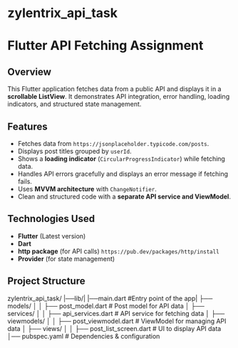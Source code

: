 # zylentrix_api_task

# Flutter API Fetching Assignment  

##  Overview  
This Flutter application fetches data from a public API and displays it in a **scrollable ListView**. 
It demonstrates API integration, error handling, loading indicators, and structured state management.  

##  Features  
- Fetches data from `https://jsonplaceholder.typicode.com/posts`.  
- Displays post titles grouped by `userId`.  
- Shows a **loading indicator** (`CircularProgressIndicator`) while fetching data.  
- Handles API errors gracefully and displays an error message if fetching fails.  
- Uses **MVVM architecture** with `ChangeNotifier`.  
- Clean and structured code with a **separate API service and ViewModel**.  

##  Technologies Used  
- **Flutter** (Latest version)  
- **Dart**  
- **http package** (for API calls)  `https://pub.dev/packages/http/install`
- **Provider** (for state management)  

##  Project Structure
zylentrix_api_task/
|──lib/|
|──main.dart #Entry point of the app|
├── models/ │ 
│ ├── post_model.dart # Post model for API data │ 
├── services/ │ 
│ ├── api_services.dart # API service for fetching data │ 
├── viewmodels/ │ 
│ ├── post_viewmodel.dart # ViewModel for managing API data │ 
├── views/ │ 
│ ├── post_list_screen.dart # UI to display API data 
│── pubspec.yaml # Dependencies & configuration